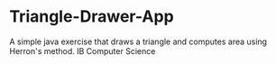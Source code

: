 # Triangle-Drawer-App
A simple java exercise that draws a triangle and computes area using Herron's method. IB Computer Science
